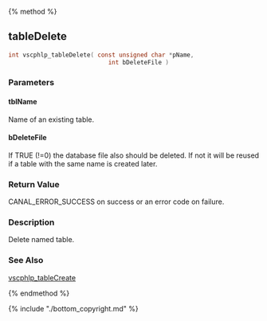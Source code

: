 
{% method %}
## tableDelete

```c
int vscphlp_tableDelete( const unsigned char *pName, 
                            int bDeleteFile )
```

### Parameters

#### tblName
Name of an existing table.

#### bDeleteFile
If TRUE (!=0) the database file also should be deleted. If not it will be reused if a table with the same name is created later.


### Return Value
CANAL_ERROR_SUCCESS on success or an error code on failure. 

### Description
Delete named table.


### See Also
[vscphlp_tableCreate](vscphlp_tablecreate.md)

{% endmethod %}

{% include "./bottom_copyright.md" %}